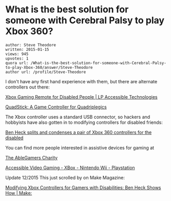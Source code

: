 # What is the best solution for someone with Cerebral Palsy to play Xbox 360?

	author: Steve Theodore
	written: 2015-01-15
	views: 945
	upvotes: 1
	quora url: /What-is-the-best-solution-for-someone-with-Cerebral-Palsy-to-play-Xbox-360/answer/Steve-Theodore
	author url: /profile/Steve-Theodore


I don't have any first hand experience with them, but there are alternate controllers out there:

[Xbox Gaming Remote for Disabled People | LP Accessible Technologies](http://lpaccessibletechnologies.com/index.php)

[QuadStick: A Game Controller for Quadriplegics](https://www.kickstarter.com/projects/227850484/quadstick-a-game-controller-for-quadriplegics?ref=live)

The Xbox controller uses a standard USB connector, so hackers and hobbyists have also gotten in to modifying controllers for disabled friends:

[Ben Heck splits and condenses a pair of Xbox 360 controllers for the disabled](http://www.engadget.com/2011/08/09/ben-heck-splits-and-condenses-a-pair-of-xbox-360-controllers-for/)

You can find more people interested in assistive devices for gaming at

[The AbleGamers Charity](http://www.ablegamers.com/)

[Accessible Video Gaming - XBox - Nintendo Wii - Playstation](http://www.apparelyzed.com/forums/forum/67-accessible-video-gaming-xbox-nintendo-wii-playstation/)

Update 12/2015 This just scrolled by on Make Magazine:

[Modifying Xbox Controllers for Gamers with Disabilities: Ben Heck Shows How | Make:](http://makezine.com/2015/12/14/modifying-xbox-controllers-for-gamers-with-disabilities-ben-heck-shows-how/) 

